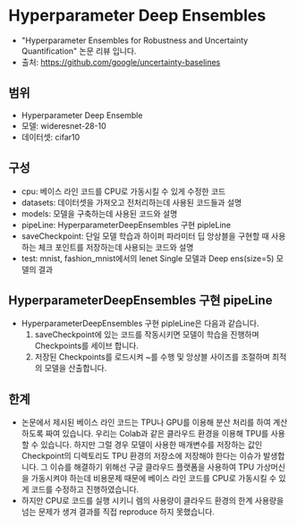 # Hyperparameter Deep Ensembles
* "Hyperparameter Ensembles for Robustness and Uncertainty Quantification" 논문 리뷰 입니다.
* 출처: https://github.com/google/uncertainty-baselines

## 범위
* Hyperparameter Deep Ensemble
* 모델: wideresnet-28-10
* 데이터셋: cifar10

## 구성
* cpu: 베이스 라인 코드를 CPU로 가동시킬 수 있게 수정한 코드
* datasets: 데이터셋을 가져오고 전처리하는데 사용된 코드들과 설명
* models: 모델을 구축하는데 사용된 코드와 설명
* pipeLine: HyperparameterDeepEnsembles 구현 pipleLine
* saveCheckpoint: 단일 모델 학습과 하이퍼 파라미터 딥 앙상블을 구현할 때 사용하는 체크 포인트를 저장하는데 사용되는 코드와 설명
* test: mnist, fashion_mnist에서의 lenet Single 모델과 Deep ens(size=5) 모델의 결과

## HyperparameterDeepEnsembles 구현 pipeLine
* HyperparameterDeepEnsembles 구현 pipleLine은 다음과 같습니다.
  1. saveCheckpoint에 있는 코드를 작동시키면 모델이 학습을 진행하며 Checkpoints를 세이브 합니다.
  2. 저장된 Checkpoints를 로드시켜 ~를 수행 및 앙상블 사이즈를 조절하며 최적의 모델을 산출합니다.

## 한계
* 논문에서 제시된 베이스 라인 코드는 TPU나 GPU를 이용해 분산 처리를 하여 계산하도록 짜여 있습니다. 우리는 Colab과 같은 클라우드 환경을 이용해 TPU를 사용할 수 있습니다. 하지만 그럴 경우 모델이 사용한 매개변수를 저장하는 값인 Checkpoint의 디렉토리도 TPU 환경의 저장소에 저장해야 한다는 이슈가 발생합니다. 그 이슈를 해결하기 위해선 구글 클라우드 플랫폼을 사용하여 TPU 가상머신을 가동시켜야 하는데 비용문제 때문에 베이스 라인 코드를 CPU로 가동시킬 수 있게 코드를 수정하고 진행하였습니다.
* 하지만 CPU로 코드를 실행 시키니 렘의 사용량이 클라우드 환경의 한계 사용량을 넘는 문제가 생겨 결과를 직접 reproduce 하지 못했습니다.
